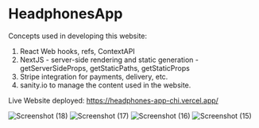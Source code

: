# HeadphonesApp

Concepts used in developing this website: 
1. React Web hooks, refs, ContextAPI
2.  NextJS - server-side rendering and static generation - getServerSideProps, getStaticPaths, getStaticProps
3.  Stripe integration for payments, delivery, etc.
4.  sanity.io to manage the content used in the website.

Live Website deployed: https://headphones-app-chi.vercel.app/

![Screenshot (18)](https://github.com/ishank1212/HeadphonesApp/assets/73271919/835ceaa9-3352-4c48-a05e-92bd5dfdf696)
![Screenshot (17)](https://github.com/ishank1212/HeadphonesApp/assets/73271919/d3f696ea-f82b-4f95-903d-88fa1faf6b48)
![Screenshot (16)](https://github.com/ishank1212/HeadphonesApp/assets/73271919/f4ae5d49-e76e-45e5-aba4-42bed23bbd19)
![Screenshot (15)](https://github.com/ishank1212/HeadphonesApp/assets/73271919/b3bd22f9-7d0b-4782-b4e7-1ee0a7e7c471)
